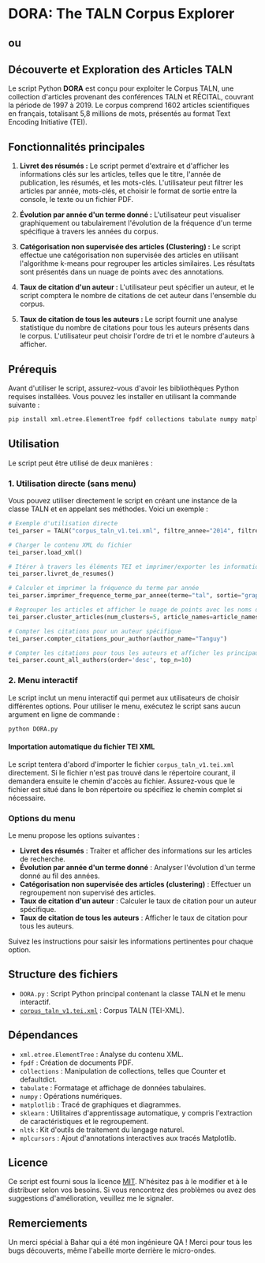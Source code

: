 # DORA: The TALN Corpus Explorer
## ou
## Découverte et Exploration des Articles TALN

Le script Python **DORA** est conçu pour exploiter le Corpus TALN, une collection d'articles provenant des conférences TALN et RÉCITAL, couvrant la période de 1997 à 2019. Le corpus comprend 1602 articles scientifiques en français, totalisant 5,8 millions de mots, présentés au format Text Encoding Initiative (TEI).


## Fonctionnalités principales

1. **Livret des résumés :** Le script permet d'extraire et d'afficher les informations clés sur les articles, telles que le titre, l'année de publication, les résumés, et les mots-clés. L'utilisateur peut filtrer les articles par année, mots-clés, et choisir le format de sortie entre la console, le texte ou un fichier PDF.

2. **Évolution par année d'un terme donné :** L'utilisateur peut visualiser graphiquement ou tabulairement l'évolution de la fréquence d'un terme spécifique à travers les années du corpus.

3. **Catégorisation non supervisée des articles (Clustering) :** Le script effectue une catégorisation non supervisée des articles en utilisant l'algorithme k-means pour regrouper les articles similaires. Les résultats sont présentés dans un nuage de points avec des annotations.

4. **Taux de citation d'un auteur :** L'utilisateur peut spécifier un auteur, et le script comptera le nombre de citations de cet auteur dans l'ensemble du corpus.

5. **Taux de citation de tous les auteurs :** Le script fournit une analyse statistique du nombre de citations pour tous les auteurs présents dans le corpus. L'utilisateur peut choisir l'ordre de tri et le nombre d'auteurs à afficher.



## Prérequis

Avant d'utiliser le script, assurez-vous d'avoir les bibliothèques Python requises installées. Vous pouvez les installer en utilisant la commande suivante :

```bash
pip install xml.etree.ElementTree fpdf collections tabulate numpy matplotlib scikit-learn nltk mplcursors
```

## Utilisation

Le script peut être utilisé de deux manières :

### 1. Utilisation directe (sans menu)
Vous pouvez utiliser directement le script en créant une instance de la classe TALN et en appelant ses méthodes. Voici un exemple :


```python
# Exemple d'utilisation directe
tei_parser = TALN("corpus_taln_v1.tei.xml", filtre_annee="2014", filtre_mots_cles=["machine learning", "nlp"], format_sortie="pdf", langue="en")

# Charger le contenu XML du fichier
tei_parser.load_xml()

# Itérer à travers les éléments TEI et imprimer/exporter les informations d'article en fonction des conditions
tei_parser.livret_de_resumes()

# Calculer et imprimer la fréquence du terme par année
tei_parser.imprimer_frequence_terme_par_annee(terme="tal", sortie="graphique")

# Regrouper les articles et afficher le nuage de points avec les noms d'articles
tei_parser.cluster_articles(num_clusters=5, article_names=article_names)

# Compter les citations pour un auteur spécifique
tei_parser.compter_citations_pour_author(author_name="Tanguy")

# Compter les citations pour tous les auteurs et afficher les principaux auteurs
tei_parser.count_all_authors(order='desc', top_n=10)
```

### 2. Menu interactif
Le script inclut un menu interactif qui permet aux utilisateurs de choisir différentes options. Pour utiliser le menu, exécutez le script sans aucun argument en ligne de commande :


```bash
python DORA.py
```
#### Importation automatique du fichier TEI XML
Le script tentera d'abord d'importer le fichier `corpus_taln_v1.tei.xml` directement. Si le fichier n'est pas trouvé dans le répertoire courant, il demandera ensuite le chemin d'accès au fichier. Assurez-vous que le fichier est situé dans le bon répertoire ou spécifiez le chemin complet si nécessaire.



### Options du menu

Le menu propose les options suivantes :

- **Livret des résumés** : Traiter et afficher des informations sur les articles de recherche.
- **Évolution par année d'un terme donné** : Analyser l'évolution d'un terme donné au fil des années.
- **Catégorisation non supervisée des articles (clustering)** : Effectuer un regroupement non supervisé des articles.
- **Taux de citation d'un auteur** : Calculer le taux de citation pour un auteur spécifique.
- **Taux de citation de tous les auteurs** : Afficher le taux de citation pour tous les auteurs.

Suivez les instructions pour saisir les informations pertinentes pour chaque option.

## Structure des fichiers

- `DORA.py` : Script Python principal contenant la classe TALN et le menu interactif.
- [`corpus_taln_v1.tei.xml`](https://www.ortolang.fr/market/corpora/corpus-taln) : Corpus TALN (TEI-XML).

## Dépendances

- `xml.etree.ElementTree` : Analyse du contenu XML.
- `fpdf` : Création de documents PDF.
- `collections` : Manipulation de collections, telles que Counter et defaultdict.
- `tabulate` : Formatage et affichage de données tabulaires.
- `numpy` : Opérations numériques.
- `matplotlib` : Tracé de graphiques et diagrammes.
- `sklearn` : Utilitaires d'apprentissage automatique, y compris l'extraction de caractéristiques et le regroupement.
- `nltk` : Kit d'outils de traitement du langage naturel.
- `mplcursors` : Ajout d'annotations interactives aux tracés Matplotlib.

## Licence

Ce script est fourni sous la licence [MIT](https://choosealicense.com/licenses/mit/). N'hésitez pas à le modifier et à le distribuer selon vos besoins. Si vous rencontrez des problèmes ou avez des suggestions d'amélioration, veuillez me le signaler.


## Remerciements

Un merci spécial à Bahar qui a été mon ingénieure QA ! Merci pour tous les bugs découverts, même l'abeille morte derrière le micro-ondes.
